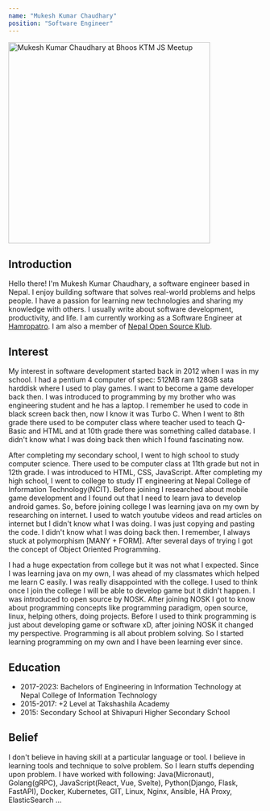 ```yaml
---
name: "Mukesh Kumar Chaudhary"
position: "Software Engineer"
---
```



<img
    class="about-image"
    width="400"
    height="400"
    src="/assets/looking.jpg"
    alt="Mukesh Kumar Chaudhary at Bhoos KTM JS Meetup"
/>

## Introduction

Hello there! I'm Mukesh Kumar Chaudhary, a software engineer based in Nepal. I enjoy building software that solves real-world problems and helps people. I have a passion for learning new technologies and sharing my knowledge with others. I usually write about software development, productivity, and life. I am currently working as a Software Engineer at [Hamropatro](https://www.hamropatro.com). I am also a member of [Nepal Open Source Klub](https://www.nosk.org.np/).

## Interest
My interest in software development started back in 2012 when I was in my school. I had a pentium 4 computer of spec: 512MB ram 128GB sata harddisk where I used to play games. I want to become a game developer back then. I was introduced to programming by my brother who was engineering student and he has a laptop. I remember he used to code in black screen back then, now I know it was Turbo C. When I went to 8th grade there used to be computer class where teacher used to teach Q-Basic and HTML and at 10th grade there was something called database. I didn't know what I was doing back then which I found fascinating now.


After completing my secondary school, I went to high school to study computer science. There used to be computer class at 11th grade but not in 12th grade. I was introduced to HTML, CSS, JavaScript. After completing my high school, I went to college to study IT engineering at Nepal College of Information Technology(NCIT). Before joining I researched about mobile game development and I found out that I need to learn java to develop android games. So, before joining college I was learning java on my own by researching on internet. I used to watch youtube videos and read articles on internet but I didn't know what I was doing. I was just copying and pasting the code. I didn't know what I was doing back then. I remember, I always stuck at polymorphism [MANY + FORM]. After several days of trying I got the concept of Object Oriented Programming.

I had a huge expectation from college but it was not what I expected. Since I was learning java on my own, I was ahead of my classmates which helped me learn C easily. I was really disappointed with the college. I used to think once I join the college I will be able to develop game but it didn't happen. I was introduced to open source by NOSK. After joining NOSK I got to know about programming concepts like programming paradigm, open source, linux, helping others, doing projects. Before I used to think programming is just about developing game or software xD, after joining NOSK it changed my perspective. Programming is all about problem solving. So I started learning programming on my own and I have been learning ever since.

## Education

- 2017-2023: Bachelors of Engineering in Information Technology at Nepal College of Information Technology
- 2015-2017: +2 Level at Takshashila Academy
- 2015: Secondary School at Shivapuri Higher Secondary School

## Belief

I don't believe in having skill at a particular language or tool. I believe in learning tools and technique to solve problem. So I learn stuffs depending upon problem. I have worked with following: Java(Micronaut), Golang(gRPC), JavaScript(React, Vue, Svelte), Python(Django, Flask, FastAPI), Docker, Kubernetes, GIT, Linux, Nginx, Ansible, HA Proxy, ElasticSearch ...